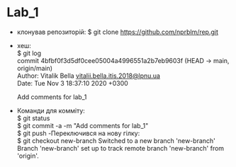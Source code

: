 # Lab_1
- клонував репозиторій: $ git clone https://github.com/nprblm/rep.git
- хеш:  
        $ git log  
        commit 4bfbf0f3d5df0cee05004a4996551a2b7eb9603f (HEAD -> main, origin/main)  
        Author: Vitalik Bella <vitalii.bella.itis.2018@lpnu.ua>  
        Date:   Tue Nov 3 18:37:10 2020 +0300  
    
    Add comments for lab_1  

- Команди для комміту:  
        $ git status  
        $ git commit -a -m "Add comments for lab_1"  
        $ git push
-Переключився на нову гілку:  
    $ git checkout new-branch
    Switched to a new branch 'new-branch'
    Branch 'new-branch' set up to track remote branch 'new-branch' from 'origin'.  
    
